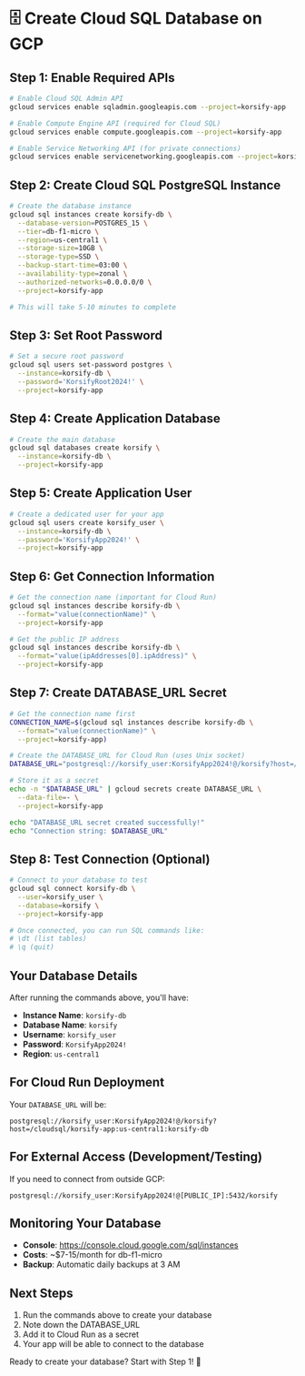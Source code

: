 # 🗄️ Create Cloud SQL Database on GCP

## Step 1: Enable Required APIs

```bash
# Enable Cloud SQL Admin API
gcloud services enable sqladmin.googleapis.com --project=korsify-app

# Enable Compute Engine API (required for Cloud SQL)
gcloud services enable compute.googleapis.com --project=korsify-app

# Enable Service Networking API (for private connections)
gcloud services enable servicenetworking.googleapis.com --project=korsify-app
```

## Step 2: Create Cloud SQL PostgreSQL Instance

```bash
# Create the database instance
gcloud sql instances create korsify-db \
  --database-version=POSTGRES_15 \
  --tier=db-f1-micro \
  --region=us-central1 \
  --storage-size=10GB \
  --storage-type=SSD \
  --backup-start-time=03:00 \
  --availability-type=zonal \
  --authorized-networks=0.0.0.0/0 \
  --project=korsify-app

# This will take 5-10 minutes to complete
```

## Step 3: Set Root Password

```bash
# Set a secure root password
gcloud sql users set-password postgres \
  --instance=korsify-db \
  --password='KorsifyRoot2024!' \
  --project=korsify-app
```

## Step 4: Create Application Database

```bash
# Create the main database
gcloud sql databases create korsify \
  --instance=korsify-db \
  --project=korsify-app
```

## Step 5: Create Application User

```bash
# Create a dedicated user for your app
gcloud sql users create korsify_user \
  --instance=korsify-db \
  --password='KorsifyApp2024!' \
  --project=korsify-app
```

## Step 6: Get Connection Information

```bash
# Get the connection name (important for Cloud Run)
gcloud sql instances describe korsify-db \
  --format="value(connectionName)" \
  --project=korsify-app

# Get the public IP address
gcloud sql instances describe korsify-db \
  --format="value(ipAddresses[0].ipAddress)" \
  --project=korsify-app
```

## Step 7: Create DATABASE_URL Secret

```bash
# Get the connection name first
CONNECTION_NAME=$(gcloud sql instances describe korsify-db \
  --format="value(connectionName)" \
  --project=korsify-app)

# Create the DATABASE_URL for Cloud Run (uses Unix socket)
DATABASE_URL="postgresql://korsify_user:KorsifyApp2024!@/korsify?host=/cloudsql/$CONNECTION_NAME"

# Store it as a secret
echo -n "$DATABASE_URL" | gcloud secrets create DATABASE_URL \
  --data-file=- \
  --project=korsify-app

echo "DATABASE_URL secret created successfully!"
echo "Connection string: $DATABASE_URL"
```

## Step 8: Test Connection (Optional)

```bash
# Connect to your database to test
gcloud sql connect korsify-db \
  --user=korsify_user \
  --database=korsify \
  --project=korsify-app

# Once connected, you can run SQL commands like:
# \dt (list tables)
# \q (quit)
```

## Your Database Details

After running the commands above, you'll have:

- **Instance Name**: `korsify-db`
- **Database Name**: `korsify`
- **Username**: `korsify_user`
- **Password**: `KorsifyApp2024!`
- **Region**: `us-central1`

## For Cloud Run Deployment

Your `DATABASE_URL` will be:
```
postgresql://korsify_user:KorsifyApp2024!@/korsify?host=/cloudsql/korsify-app:us-central1:korsify-db
```

## For External Access (Development/Testing)

If you need to connect from outside GCP:
```
postgresql://korsify_user:KorsifyApp2024!@[PUBLIC_IP]:5432/korsify
```

## Monitoring Your Database

- **Console**: https://console.cloud.google.com/sql/instances
- **Costs**: ~$7-15/month for db-f1-micro
- **Backup**: Automatic daily backups at 3 AM

## Next Steps

1. Run the commands above to create your database
2. Note down the DATABASE_URL
3. Add it to Cloud Run as a secret
4. Your app will be able to connect to the database

Ready to create your database? Start with Step 1! 🚀